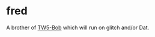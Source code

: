 # fred
A brother of [TW5-Bob](https://github.com/OokTech/TW5-Bob) which will run on glitch and/or Dat.

